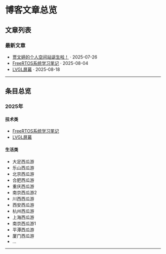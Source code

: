 # 博客文章总览

## 文章列表

### 最新文章
- [贾文婷的个人空间站诞生啦！](paper1.md) · 2025-07-26
- [FreeRTOS系统学习笔记](paper2.md) · 2025-08-04
- [LVGL屏幕](paper3.md) · 2025-08-18

---

## 条目总览

### 2025年
#### 技术类
- [FreeRTOS系统学习笔记](paper2.md)
- [LVGL屏幕](paper3.md)

#### 生活类
- 大足西瓜游
- 乐山西瓜游
- 北京西瓜游
- 合肥西瓜游
- 重庆西瓜游
- 南京西瓜游2
- 川西西瓜游
- 西安西瓜游
- 杭州西瓜游
- 上海西瓜游
- 南京西瓜游1
- 平潭西瓜游
- 厦门西瓜游
- ...

---